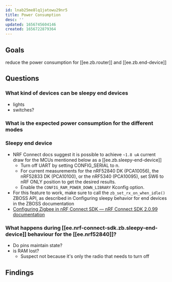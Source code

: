 ```yaml
---
id: lnab25me8lq1jatowu29nr5
title: Power Consumption
desc: ''
updated: 1656745604146
created: 1656722879364
---
```


## Goals

reduce the power consumption for [[ee.zb.router]] and [[ee.zb.end-device]]


## Questions

### What kind of devices can be sleepy end devices

- lights
- switches?


### What is the expected power consumption for the different modes

### Sleepy end device

- NRF Connect docs suggest it is possible to achieve `~1.8 uA` current draw for the MCUs mentioned below as a [[ee.zb.sleepy-end-device]]
  - Turn off UART by setting CONFIG_SERIAL to n.
  - For current measurements for the nRF52840 DK (PCA10056), the nRF52833 DK (PCA10100), or the nRF5340 (PCA10095), set SW6 to nRF ONLY position to get the desired results.
  - Enable the `CONFIG_RAM_POWER_DOWN_LIBRARY` Kconfig option.
- For this feature to work, make sure to call the `zb_set_rx_on_when_idle()` ZBOSS API, as described in Configuring sleepy behavior for end devices in the ZBOSS documentation
- [Configuring Zigbee in nRF Connect SDK &mdash; nRF Connect SDK 2.0.99 documentation](http://developer.nordicsemi.com/nRF_Connect_SDK/doc/latest/nrf/ug_zigbee_configuring.html#power-saving-during-sleep)

### What happens during [[ee.nrf-connect-sdk.zb.sleepy-end-device]] behaviour for the [[ee.nrf52840]]?

- Do pins maintain state?
- is RAM lost?
  - Suspect not because it's only the radio that needs to turn off

## Findings
